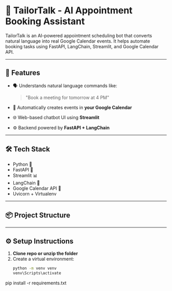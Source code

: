 # 🧠 TailorTalk - AI Appointment Booking Assistant

TailorTalk is an AI-powered appointment scheduling bot that converts natural language into real Google Calendar events. It helps automate booking tasks using FastAPI, LangChain, Streamlit, and Google Calendar API.

---

## 🚀 Features

- 🗣️ Understands natural language commands like:
  > "Book a meeting for tomorrow at 4 PM"

- 📆 Automatically creates events in **your Google Calendar**

- 🌐 Web-based chatbot UI using **Streamlit**

- ⚙️ Backend powered by **FastAPI + LangChain**

---

## 🛠️ Tech Stack

- Python 🐍  
- FastAPI 🚀  
- Streamlit 📊  
- LangChain 🔗  
- Google Calendar API 📆  
- Uvicorn + Virtualenv  

---

## 📦 Project Structure


---

## ⚙️ Setup Instructions

1. **Clone repo or unzip the folder**
2. Create a virtual environment:
   ```bash
   python -m venv venv
   venv\Scripts\activate
pip install -r requirements.txt
